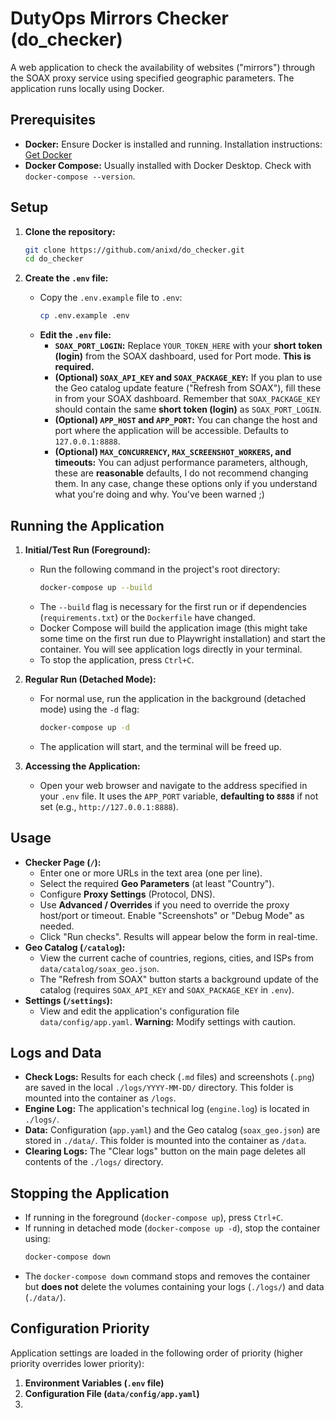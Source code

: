 # DutyOps Mirrors Checker (do_checker)

A web application to check the availability of websites ("mirrors") through the SOAX proxy service using specified geographic parameters. The application runs locally using Docker.

## Prerequisites

* **Docker:** Ensure Docker is installed and running. Installation instructions: [Get Docker](https://docs.docker.com/get-docker/)
* **Docker Compose:** Usually installed with Docker Desktop. Check with `docker-compose --version`.

## Setup

1.  **Clone the repository:**
    ```bash
    git clone https://github.com/anixd/do_checker.git
    cd do_checker
    ```

2.  **Create the `.env` file:**
    * Copy the `.env.example` file to `.env`:
        ```bash
        cp .env.example .env
        ```
    * **Edit the `.env` file:**
        * **`SOAX_PORT_LOGIN`:** Replace `YOUR_TOKEN_HERE` with your **short token (login)** from the SOAX dashboard, used for Port mode. **This is required.**
        * **(Optional) `SOAX_API_KEY` and `SOAX_PACKAGE_KEY`:** If you plan to use the Geo catalog update feature ("Refresh from SOAX"), fill these in from your SOAX dashboard. Remember that `SOAX_PACKAGE_KEY` should contain the same **short token (login)** as `SOAX_PORT_LOGIN`.
        * **(Optional) `APP_HOST` and `APP_PORT`:** You can change the host and port where the application will be accessible. Defaults to `127.0.0.1:8888`.
        * **(Optional) `MAX_CONCURRENCY`, `MAX_SCREENSHOT_WORKERS`, and timeouts:** You can adjust performance parameters, although, these are **reasonable** defaults, I do not recommend changing them. In any case, change these options only if you understand what you're doing and why. You've been warned ;)

## Running the Application

1.  **Initial/Test Run (Foreground):**
    * Run the following command in the project's root directory:
        ```bash
        docker-compose up --build
        ```
    * The `--build` flag is necessary for the first run or if dependencies (`requirements.txt`) or the `Dockerfile` have changed.
    * Docker Compose will build the application image (this might take some time on the first run due to Playwright installation) and start the container. You will see application logs directly in your terminal.
    * To stop the application, press `Ctrl+C`.

2.  **Regular Run (Detached Mode):**
    * For normal use, run the application in the background (detached mode) using the `-d` flag:
        ```bash
        docker-compose up -d
        ```
    * The application will start, and the terminal will be freed up.

3.  **Accessing the Application:**
    * Open your web browser and navigate to the address specified in your `.env` file. It uses the `APP_PORT` variable, **defaulting to `8888`** if not set (e.g., `http://127.0.0.1:8888`).

## Usage

* **Checker Page (`/`):**
    * Enter one or more URLs in the text area (one per line).
    * Select the required **Geo Parameters** (at least "Country").
    * Configure **Proxy Settings** (Protocol, DNS).
    * Use **Advanced / Overrides** if you need to override the proxy host/port or timeout. Enable "Screenshots" or "Debug Mode" as needed.
    * Click "Run checks". Results will appear below the form in real-time.
* **Geo Catalog (`/catalog`):**
    * View the current cache of countries, regions, cities, and ISPs from `data/catalog/soax_geo.json`.
    * The "Refresh from SOAX" button starts a background update of the catalog (requires `SOAX_API_KEY` and `SOAX_PACKAGE_KEY` in `.env`).
* **Settings (`/settings`):**
    * View and edit the application's configuration file `data/config/app.yaml`. **Warning:** Modify settings with caution.

## Logs and Data

* **Check Logs:** Results for each check (`.md` files) and screenshots (`.png`) are saved in the local `./logs/YYYY-MM-DD/` directory. This folder is mounted into the container as `/logs`.
* **Engine Log:** The application's technical log (`engine.log`) is located in `./logs/`.
* **Data:** Configuration (`app.yaml`) and the Geo catalog (`soax_geo.json`) are stored in `./data/`. This folder is mounted into the container as `/data`.
* **Clearing Logs:** The "Clear logs" button on the main page deletes all contents of the `./logs/` directory.

## Stopping the Application

* If running in the foreground (`docker-compose up`), press `Ctrl+C`.
* If running in detached mode (`docker-compose up -d`), stop the container using:
    ```bash
    docker-compose down
    ```
* The `docker-compose down` command stops and removes the container but **does not** delete the volumes containing your logs (`./logs/`) and data (`./data/`).

## Configuration Priority

Application settings are loaded in the following order of priority (higher priority overrides lower priority):

1.  **Environment Variables (`.env` file)**
2.  **Configuration File (`data/config/app.yaml`)**
3. 